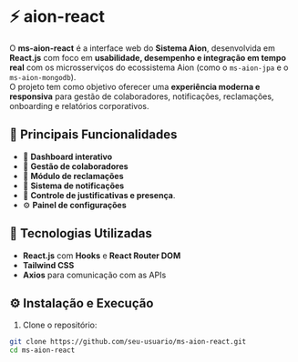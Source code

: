 # ⚡ aion-react

O **ms-aion-react** é a interface web do **Sistema Aion**, desenvolvida em **React.js** com foco em **usabilidade, desempenho e integração em tempo real** com os microsserviços do ecossistema Aion (como o `ms-aion-jpa` e o `ms-aion-mongodb`).  
O projeto tem como objetivo oferecer uma **experiência moderna e responsiva** para gestão de colaboradores, notificações, reclamações, onboarding e relatórios corporativos.

## 🚀 Principais Funcionalidades
- 🧭 **Dashboard interativo**  
- 👥 **Gestão de colaboradores** 
- 💬 **Módulo de reclamações** 
- 🔔 **Sistema de notificações** 
- 📝 **Controle de justificativas e presença**.  
- ⚙️ **Painel de configurações** 

## 🧩 Tecnologias Utilizadas
- **React.js** com **Hooks** e **React Router DOM**  
- **Tailwind CSS** 
- **Axios** para comunicação com as APIs  
 

## ⚙️ Instalação e Execução
1. Clone o repositório:  
```bash
git clone https://github.com/seu-usuario/ms-aion-react.git
cd ms-aion-react
